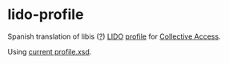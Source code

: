 # lido-profile

Spanish translation of libis ([?](https://librarytechnology.org/libraries/search.pl?Consortia=LIBIS)) [LIDO](http://www.lido-schema.org) [profile](https://docs.collectiveaccess.org/wiki/Installation_profile) for [Collective Access](https://collectiveaccess.org/).

Using [current profile.xsd](https://github.com/collectiveaccess/providence/blob/master/install/profiles/xml/profile.xsd).
